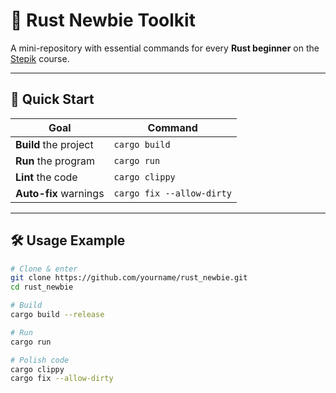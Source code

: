 # 🦀 Rust Newbie Toolkit

A mini-repository with essential commands for every **Rust beginner** on the [Stepik](https://stepik.org) course.

---

## 🚀 Quick Start

| Goal | Command |
|------|---------|
| **Build** the project | `cargo build` |
| **Run** the program | `cargo run` |
| **Lint** the code | `cargo clippy` |
| **Auto-fix** warnings | `cargo fix --allow-dirty` |

---

## 🛠️ Usage Example

```bash
# Clone & enter
git clone https://github.com/yourname/rust_newbie.git
cd rust_newbie

# Build
cargo build --release

# Run
cargo run

# Polish code
cargo clippy
cargo fix --allow-dirty